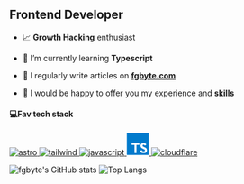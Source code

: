 <h2 align="">Frontend Developer</h2>  

  
- 📈  **Growth Hacking**  enthusiast

- 🌱 I’m currently learning **Typescript**  
  
- 📝 I regularly write articles on **[fgbyte.com](https://fgbyte.com)**

- 🤝 I would be happy to offer you my experience and **[skills](https://fgbyte.com/cv)**


<h4>💻Fav tech stack</h4>
<p align="left">
	<a href="https://astro.build" target="_blank" rel="noreferrer"> <img src="https://www.svgrepo.com/show/373446/astro.svg" alt="astro" width="40" height="40"</a>
	<a href="https://tailwindcss.com/" target="_blank" rel="noreferrer"> <img src="https://www.vectorlogo.zone/logos/tailwindcss/tailwindcss-icon.svg" alt="tailwind" width="40" height="40"/> </a>
	<a href="https://https://developer.mozilla.org/en-US/docs/Web/JavaScript" target="_blank" rel="noreferrer"> <img src="https://upload.wikimedia.org/wikipedia/commons/thumb/6/6a/JavaScript-logo.png/800px-JavaScript-logo.png" alt="javascript" width="40" height="40"</a>
	<a href="https://www.typescriptlang.org/" target="_blank" rel="noreferrer"> <img src="https://raw.githubusercontent.com/devicons/devicon/master/icons/typescript/typescript-original.svg" alt="typescript" width="40" height="40"/> </a>
	<a href="https://www.cloudflare.com/" target="_blank" rel="noreferrer"> <img src="https://upload.wikimedia.org/wikipedia/commons/thumb/9/94/Cloudflare_Logo.png/480px-Cloudflare_Logo.png" alt="cloudflare" width="40" height="40"/> </a>
</p>

![fgbyte's GitHub stats](https://github-readme-stats.vercel.app/api?username=fgbyte&show_icons=true&theme=transparent)
![Top Langs](https://github-readme-stats.vercel.app/api/top-langs/?username=fgbyte&hide_progress=true&theme=transparent)
